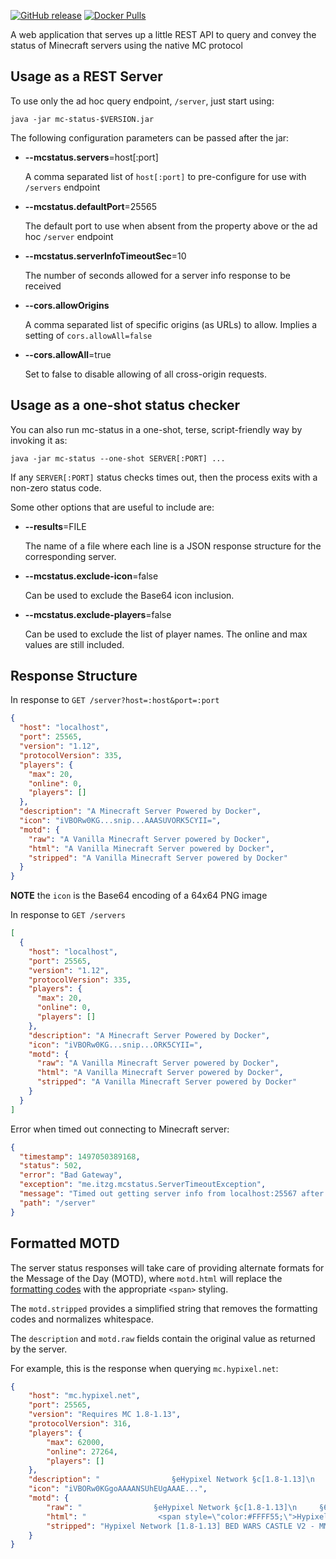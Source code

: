 
[![GitHub release](https://img.shields.io/github/release/itzg/mc-status.svg)](https://github.com/itzg/mc-status/releases/latest)
[![Docker Pulls](https://img.shields.io/docker/pulls/itzg/mc-status.svg)](https://hub.docker.com/r/itzg/mc-status)

A web application that serves up a little REST API to query and convey the status of Minecraft servers using the native MC protocol

## Usage as a REST Server

To use only the ad hoc query endpoint, `/server`, just start using:

    java -jar mc-status-$VERSION.jar
    
The following configuration parameters can be passed after the jar:

* **--mcstatus.servers**=host[:port]
  
  A comma separated list of `host[:port]` to pre-configure for use with `/servers` endpoint 

* **--mcstatus.defaultPort**=25565

  The default port to use when absent from the property above or the ad hoc `/server` endpoint

* **--mcstatus.serverInfoTimeoutSec**=10

  The number of seconds allowed for a server info response to be received

* **--cors.allowOrigins**

  A comma separated list of specific origins (as URLs) to allow. Implies a setting of `cors.allowAll=false`

* **--cors.allowAll**=true

  Set to false to disable allowing of all cross-origin requests.

## Usage as a one-shot status checker

You can also run mc-status in a one-shot, terse, script-friendly way by invoking it as:

    java -jar mc-status --one-shot SERVER[:PORT] ...

If any `SERVER[:PORT]` status checks times out, then the process exits with a non-zero status code.

Some other options that are useful to include are:

* **--results**=FILE

  The name of a file where each line is a JSON response structure for the corresponding server.
  
* **--mcstatus.exclude-icon**=false

  Can be used to exclude the Base64 icon inclusion.
  
* **--mcstatus.exclude-players**=false

  Can be used to exclude the list of player names. The online and max values are still included.

## Response Structure

In response to `GET /server?host=:host&port=:port`

```json
{
  "host": "localhost",
  "port": 25565,
  "version": "1.12",
  "protocolVersion": 335,
  "players": {
    "max": 20,
    "online": 0,
    "players": []
  },
  "description": "A Minecraft Server Powered by Docker",
  "icon": "iVBORw0KG...snip...AAASUVORK5CYII=",
  "motd": {
    "raw": "A Vanilla Minecraft Server powered by Docker",
    "html": "A Vanilla Minecraft Server powered by Docker",
    "stripped": "A Vanilla Minecraft Server powered by Docker"
  }
}
```

**NOTE** the `icon` is the Base64 encoding of a 64x64 PNG image

In response to `GET /servers`

```json
[
  {
    "host": "localhost",
    "port": 25565,
    "version": "1.12",
    "protocolVersion": 335,
    "players": {
      "max": 20,
      "online": 0,
      "players": []
    },
    "description": "A Minecraft Server Powered by Docker",
    "icon": "iVBORw0KG...snip...ORK5CYII=",
    "motd": {
      "raw": "A Vanilla Minecraft Server powered by Docker",
      "html": "A Vanilla Minecraft Server powered by Docker",
      "stripped": "A Vanilla Minecraft Server powered by Docker"
    }
  }
]
```

Error when timed out connecting to Minecraft server:

```json
{
  "timestamp": 1497050389168,
  "status": 502,
  "error": "Bad Gateway",
  "exception": "me.itzg.mcstatus.ServerTimeoutException",
  "message": "Timed out getting server info from localhost:25567 after 10 seconds",
  "path": "/server"
}
```

## Formatted MOTD

The server status responses will take care of providing alternate formats for the Message of the Day (MOTD),
where `motd.html` will replace the [formatting codes](https://minecraft.gamepedia.com/Formatting_codes) 
with the appropriate `<span>` styling. 

The `motd.stripped` provides a simplified string that removes the formatting codes and normalizes whitespace.

The `description` and `motd.raw` fields contain the original value as returned by the server.

For example, this is the response when querying `mc.hypixel.net`:
```json
{
	"host": "mc.hypixel.net",
	"port": 25565,
	"version": "Requires MC 1.8-1.13",
	"protocolVersion": 316,
	"players": {
		"max": 62000,
		"online": 27264,
		"players": []
	},
	"description": "                §eHypixel Network §c[1.8-1.13]\n     §6§lBED WARS CASTLE V2 §7- §2§lMM BUG FIXES",
	"icon": "iVBORw0KGgoAAAANSUhEUgAAAE...",
	"motd": {
		"raw": "                §eHypixel Network §c[1.8-1.13]\n     §6§lBED WARS CASTLE V2 §7- §2§lMM BUG FIXES",
		"html": "                <span style=\"color:#FFFF55;\">Hypixel Network </span><span style=\"color:#FF5555;\">[1.8-1.13]<br>     </span><span style=\"color:#FFAA00;\"><span style=\"font-weight:bold;\">BED WARS CASTLE V2 </span></span><span style=\"color:#AAAAAA;\">- </span><span style=\"color:#00AA00;\"><span style=\"font-weight:bold;\">MM BUG FIXES</span></span>",
		"stripped": "Hypixel Network [1.8-1.13] BED WARS CASTLE V2 - MM BUG FIXES"
	}
}
```
